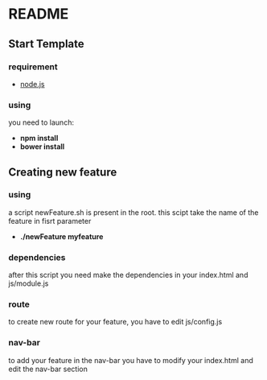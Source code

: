 # README

## Start Template
### requirement

- [node.js](https://nodejs.org/)

### using

you need to launch:
- **npm install**
- **bower install**

## Creating new feature
### using

a script newFeature.sh is present in the root. this scipt take the name of the feature in fisrt parameter
- **./newFeature myfeature**

### dependencies

after this script you need make the dependencies in your index.html and js/module.js

### route

to create new route for your feature, you have to edit js/config.js

### nav-bar

to add your feature in the nav-bar you have to modify your index.html and edit the nav-bar section
